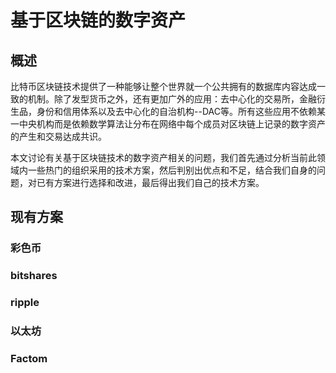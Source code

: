 # 基于区块链的数字资产


## 概述
比特币区块链技术提供了一种能够让整个世界就一个公共拥有的数据库内容达成一致的机制。除了发型货币之外，还有更加广外的应用：去中心化的交易所，金融衍生品，身份和信用体系以及去中心化的自治机构--DAC等。所有这些应用不依赖某一中央机构而是依赖数学算法让分布在网络中每个成员对区块链上记录的数字资产的产生和交易达成共识。

本文讨论有关基于区块链技术的数字资产相关的问题，我们首先通过分析当前此领域内一些热门的组织采用的技术方案，然后判别出优点和不足，结合我们自身的问题，对已有方案进行选择和改进，最后得出我们自己的技术方案。

## 现有方案

### 彩色币

### bitshares

### ripple

### 以太坊

### Factom
